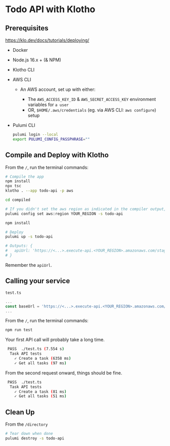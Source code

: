 # Todo API with Klotho

## Prerequisites

https://klo.dev/docs/tutorials/deploying/

- Docker
- Node.js 16.x + (& NPM)
- Klotho CLI
- AWS CLI

  - An AWS account, set up with either:

    - The `AWS_ACCESS_KEY_ID` & `AWS_SECRET_ACCESS_KEY` environment variables for `a user`
    - OR, `$HOME/.aws/credentials` (eg. via AWS CLI: `aws configure`) setup

- Pulumi CLI

  ```sh
  pulumi login --local
  export PULUMI_CONFIG_PASSPHRASE=""
  ```

## Compile and Deploy with Klotho

From the `/`, run the terminal commands:

```sh
# Compile the app
npm install
npx tsc
klotho . --app todo-api -p aws

cd compiled

# If you didn't set the aws region as indicated in the compiler output, do that now
pulumi config set aws:region YOUR_REGION -s todo-api

npm install

# Deploy
pulumi up -s todo-api

# Outputs: {
#   apiUrl: 'https://<...>.execute-api.<YOUR_REGION>.amazonaws.com/stage/'
# }

```

Remember the `apiUrl`.

## Calling your service

`test.ts`

```ts
...
const baseUrl = 'https://<...>.execute-api.<YOUR_REGION>.amazonaws.com/stage/';
...
```

From the `/`, run the terminal commands:

```sh
npm run test
```

Your first API call will probably take a long time.

```sh
 PASS  ./test.ts (7.554 s)
  Task API tests
    ✓ Create a task (6358 ms)
    ✓ Get all tasks (97 ms)
```

From the second request onward, things should be fine.

```sh
 PASS  ./test.ts
  Task API tests
    ✓ Create a task (81 ms)
    ✓ Get all tasks (51 ms)
```

## Clean Up

From the `/directory`

```sh
# Tear down when done
pulumi destroy -s todo-api
```
